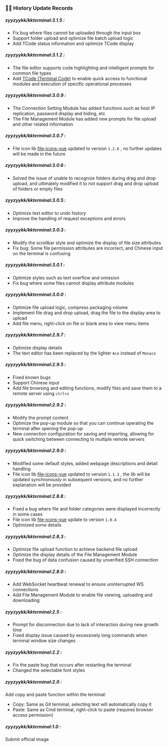 ### 👨‍💻 History Update Records

##### zyyzyykk/kkterminal:3.1.5 :

- Fix bug where files cannot be uploaded through the input box
- Support folder upload and optimize file batch upload logic
- Add TCode status information and optimize TCode display

##### zyyzyykk/kkterminal:3.1.2 :

- The file editor supports code highlighting and intelligent prompts for common file types
- Add [TCode (Terminal Code)](./TCODE.md) to enable quick access to functional modules and execution of specific operational processes

##### zyyzyykk/kkterminal:3.0.9 :

- The Connection Setting Module has added functions such as host IP replication, password display and hiding, etc
- The File Management Module has added new prompts for file upload and other related information

##### zyyzyykk/kkterminal:3.0.7 :

- File icon lib [file-icons-vue](https://github.com/zyyzyykk/file-icons-vue) updated to version `1.2.6`  , no further updates will be made in the future

##### zyyzyykk/kkterminal:3.0.6 :

- Solved the issue of unable to recognize folders during drag and drop upload, and ultimately modified it to not support drag and drop upload of folders or empty files

##### zyyzyykk/kkterminal:3.0.5 :

- Optimize text editor to undo history
- Improve the handling of request exceptions and errors

##### zyyzyykk/kkterminal:3.0.3 :

- Modify the scrollbar style and optimize the display of file size attributes
- Fix bug: Some file permission attributes are incorrect, and Chinese input on the terminal is confusing

##### zyyzyykk/kkterminal:3.0.1 :

- Optimize styles such as text overflow and omission
- Fix bug where some files cannot display attribute modules

##### zyyzyykk/kkterminal:3.0.0 :

- Optimize file upload logic, compress packaging volume
- Implement file drag and drop upload, drag the file to the display area to upload
- Add file menu, right-click on file or blank area to view menu items

##### zyyzyykk/kkterminal:2.9.7 :

- Optimize display details
- The text editor has been replaced by the lighter `Ace` instead of `Monaco`

##### zyyzyykk/kkterminal:2.9.5 :

- Fixed known bugs
- Support Chinese input
- Add file browsing and editing functions, modify files and save them to a remote server using `ctrl+s`

##### zyyzyykk/kkterminal:2.9.2 :

- Modify the prompt content
- Optimize the pop-up module so that you can continue operating the terminal after opening the pop-up
- New connection configuration for saving and importing, allowing for quick switching between connecting to multiple remote servers

##### zyyzyykk/kkterminal:2.9.0 :

- Modified some default styles, added webpage descriptions and detail handling
- File icon lib [file-icons-vue](https://github.com/zyyzyykk/file-icons-vue) updated to version `1.1.3` , the lib will be updated synchronously in subsequent versions, and no further explanation will be provided

##### zyyzyykk/kkterminal:2.8.8 :

- Fixed a bug where file and folder categories were displayed incorrectly in some cases
- File icon lib [file-icons-vue](https://github.com/zyyzyykk/file-icons-vue) update to version `1.0.4`
- Optimized some details

##### zyyzyykk/kkterminal:2.8.3 :

- Optimize file upload function to achieve backend file upload
- Optimize the display details of the File Management Module
- Fixed the bug of data confusion caused by unverified SSH connection

##### zyyzyykk/kkterminal:2.8.0 :

- Add WebSocket heartbeat renewal to ensure uninterrupted WS connections
- Add File Management Module to enable file viewing, uploading and downloading

##### zyyzyykk/kkterminal:2.5 :

- Prompt for disconnection due to lack of interaction during new growth time
- Fixed display issue caused by excessively long commands when terminal window size changes

##### zyyzyykk/kkterminal:2.2 :

- Fix the paste bug that occurs after restarting the terminal
- Changed the selectable font styles

##### zyyzyykk/kkterminal:2.0 :

Add copy and paste function within the terminal:
- Copy: Same as Git terminal, selecting text will automatically copy it
- Paste: Same as Cmd terminal, right-click to paste (requires browser access permission)

##### zyyzyykk/kkterminal:1.0 :

Submit official image